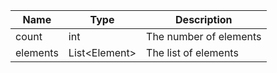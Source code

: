 | Name | Type | Description |
|---|---|---|
| count | int | The number of elements |
| elements | List&lt;Element&gt; | The list of elements |